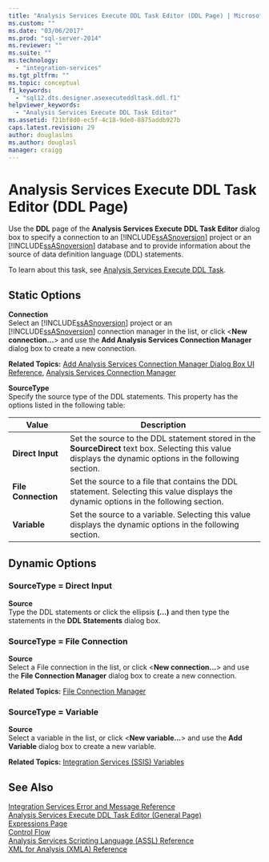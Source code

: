```yaml
---
title: "Analysis Services Execute DDL Task Editor (DDL Page) | Microsoft Docs"
ms.custom: ""
ms.date: "03/06/2017"
ms.prod: "sql-server-2014"
ms.reviewer: ""
ms.suite: ""
ms.technology: 
  - "integration-services"
ms.tgt_pltfrm: ""
ms.topic: conceptual
f1_keywords: 
  - "sql12.dts.designer.asexecuteddltask.ddl.f1"
helpviewer_keywords: 
  - "Analysis Services Execute DDL Task Editor"
ms.assetid: f21bf8d0-ec5f-4c18-9de0-8875addb927b
caps.latest.revision: 29
author: douglaslms
ms.author: douglasl
manager: craigg
---
```

# Analysis Services Execute DDL Task Editor (DDL Page)
  Use the **DDL** page of the **Analysis Services Execute DDL Task Editor** dialog box to specify a connection to an [!INCLUDE[ssASnoversion](../includes/ssasnoversion-md.md)] project or an [!INCLUDE[ssASnoversion](../includes/ssasnoversion-md.md)] database and to provide information about the source of data definition language (DDL) statements.  
  
 To learn about this task, see [Analysis Services Execute DDL Task](control-flow/analysis-services-execute-ddl-task.md).  
  
## Static Options  
 **Connection**  
 Select an [!INCLUDE[ssASnoversion](../includes/ssasnoversion-md.md)] project or an [!INCLUDE[ssASnoversion](../includes/ssasnoversion-md.md)] connection manager in the list, or click \<**New connection...**> and use the **Add Analysis Services Connection Manager** dialog box to create a new connection.  
  
 **Related Topics:** [Add Analysis Services Connection Manager Dialog Box UI Reference](connection-manager/add-analysis-services-connection-manager-dialog-box-ui-reference.md), [Analysis Services Connection Manager](connection-manager/analysis-services-connection-manager.md)  
  
 **SourceType**  
 Specify the source type of the DDL statements. This property has the options listed in the following table:  
  
|Value|Description|  
|-----------|-----------------|  
|**Direct Input**|Set the source to the DDL statement stored in the **SourceDirect** text box. Selecting this value displays the dynamic options in the following section.|  
|**File Connection**|Set the source to a file that contains the DDL statement. Selecting this value displays the dynamic options in the following section.|  
|**Variable**|Set the source to a variable. Selecting this value displays the dynamic options in the following section.|  
  
## Dynamic Options  
  
### SourceType = Direct Input  
 **Source**  
 Type the DDL statements or click the ellipsis **(…)** and then type the statements in the **DDL Statements** dialog box.  
  
### SourceType = File Connection  
 **Source**  
 Select a File connection in the list, or click \<**New connection...**> and use the **File Connection Manager** dialog box to create a new connection.  
  
 **Related Topics:** [File Connection Manager](connection-manager/file-connection-manager.md)  
  
### SourceType = Variable  
 **Source**  
 Select a variable in the list, or click \<**New variable...**> and use the **Add Variable** dialog box to create a new variable.  
  
 **Related Topics:** [Integration Services &#40;SSIS&#41; Variables](integration-services-ssis-variables.md)  
  
## See Also  
 [Integration Services Error and Message Reference](../../2014/integration-services/integration-services-error-and-message-reference.md)   
 [Analysis Services Execute DDL Task Editor &#40;General Page&#41;](general-page-of-integration-services-designers-options.md)   
 [Expressions Page](expressions/expressions-page.md)   
 [Control Flow](control-flow/control-flow.md)   
 [Analysis Services Scripting Language &#40;ASSL&#41; Reference](../analysis-services/scripting/analysis-services-scripting-language-assl-for-xmla.md)   
 [XML for Analysis  &#40;XMLA&#41; Reference](../analysis-services/xmla/xml-for-analysis-xmla-reference.md)  
  
  
